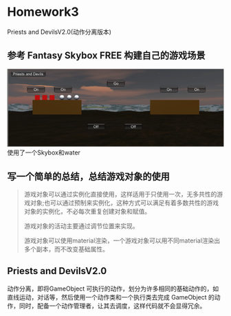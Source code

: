# Homework3
Priests and DevilsV2.0(动作分离版本)
## 参考 Fantasy Skybox FREE 构建自己的游戏场景
![relation](pic.png)
使用了一个Skybox和water
## 写一个简单的总结，总结游戏对象的使用
>游戏对象可以通过实例化直接使用，这样适用于只使用一次，无多共性的游戏对象;也可以通过预制来实例化，这种方式可以满足有着多数共性的游戏对象的实例化，不必每次重复创建对象和赋值。
>
>游戏对象的活动主要通过调节位置来实现。
>
>游戏对象可以使用material渲染，一个游戏对象可以用不同material渲染出多个副本，而不改变基础属性。

## Priests and DevilsV2.0
动作分离，即将GameObject 可执行的动作，划分为许多相同的基础动作的，如直线运动，对话等，然后使用一个动作类和一个执行类去完成 GameObject 的动作，同时，配备一个动作管理者，让其去调度，这样代码就不会显得冗余。
